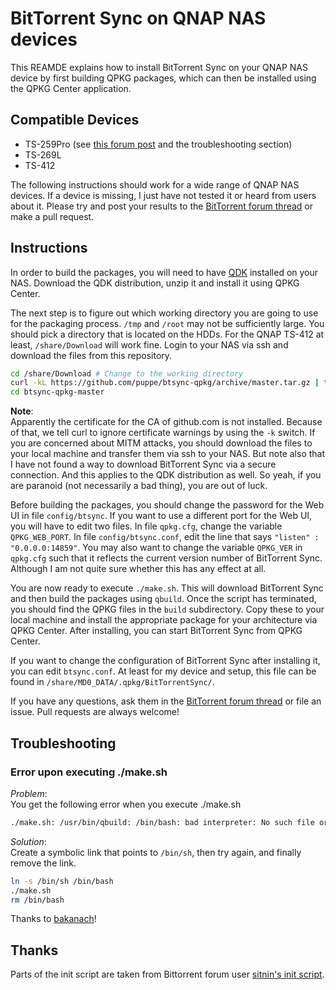 # BitTorrent Sync on QNAP NAS devices

This REAMDE explains how to install BitTorrent Sync on your QNAP
NAS device by first building QPKG packages, which can then be installed
using the QPKG Center application.

## Compatible Devices

* TS-259Pro (see [this forum post](http://forum.bittorrent.com/topic/19752-bittorrent-sync-on-qnap-nas-devices/#entry51722)
  and the troubleshooting section)
* TS-269L
* TS-412

The following instructions should work for a wide range of QNAP NAS
devices. If a device is missing, I just have not tested it or heard
from users about it. Please try and post your results to the [BitTorrent
forum
thread](http://forum.bittorrent.com/topic/19752-bittorrent-sync-on-qnap-nas-devices/)
or make a pull request.

## Instructions

In order to build the packages, you will need to have
[QDK](http://wiki.qnap.com/wiki/QPKG_Development_Guidelines) installed
on your NAS. Download the QDK distribution, unzip it and install it
using QPKG Center.

The next step is to figure out which working directory you are going to
use for the packaging process. `/tmp` and `/root` may not be
sufficiently large. You should pick a directory that is located on the
HDDs. For the QNAP TS-412 at least, `/share/Download` will work fine.
Login to your NAS via ssh and download the files from this repository.

```sh
cd /share/Download # Change to the working directory
curl -kL https://github.com/puppe/btsync-qpkg/archive/master.tar.gz | tar -xz
cd btsync-qpkg-master
```

**Note**:  
Apparently the certificate for the CA of github.com is not installed.
Because of that, we tell curl to ignore certificate warnings by using
the `-k` switch. If you are concerned about MITM attacks, you should
download the files to your local machine and transfer them via ssh to
your NAS. But note also that I have not found a way to download
BitTorrent Sync via a secure connection. And this applies to the QDK
distribution as well. So yeah, if you are paranoid (not necessarily a
bad thing), you are out of luck.

Before building the packages, you should change the password for the
Web UI in file `config/btsync`. If you want to use a different port for
the Web UI, you will have to edit two files. In file
`qpkg.cfg`, change the variable `QPKG_WEB_PORT`. In file
`config/btsync.conf`, edit the line that says `"listen" :
"0.0.0.0:14859"`. You may also want to change the variable `QPKG_VER` in
`qpkg.cfg` such that it reflects the current version number of
BitTorrent Sync. Although I am not quite sure whether this has any
effect at all.

You are now ready to execute `./make.sh`. This will download BitTorrent
Sync and then build the packages using `qbuild`. Once the script has
terminated, you should find the QPKG files in the `build` subdirectory.
Copy these to your local machine and install the appropriate package for
your architecture via QPKG Center. After installing, you can start
BitTorrent Sync from QPKG Center.

If you want to change the configuration of BitTorrent Sync after
installing it, you can edit `btsync.conf`. At least for my device and
setup, this file can be found in
`/share/MD0_DATA/.qpkg/BitTorrentSync/`.

If you have any questions, ask them in the [BitTorrent forum
thread](http://forum.bittorrent.com/topic/19752-bittorrent-sync-on-qnap-nas-devices/)
or file an issue. Pull requests are always welcome!

## Troubleshooting

### Error upon executing ./make.sh

*Problem*:  
You get the following error when you execute ./make.sh

```sh
./make.sh: /usr/bin/qbuild: /bin/bash: bad interpreter: No such file or directory
```

*Solution*:  
Create a symbolic link that points to `/bin/sh`, then try again, and
finally remove the link.

```sh
ln -s /bin/sh /bin/bash
./make.sh
rm /bin/bash
```

Thanks to [bakanach](http://forum.bittorrent.com/topic/19752-bittorrent-sync-on-qnap-nas-devices/#entry51722)!

## Thanks

Parts of the init script are taken from Bittorrent forum user
[sitnin's init script](http://forum.bittorrent.com/topic/17218-qnap-ts-210-installer/#entry43514).
